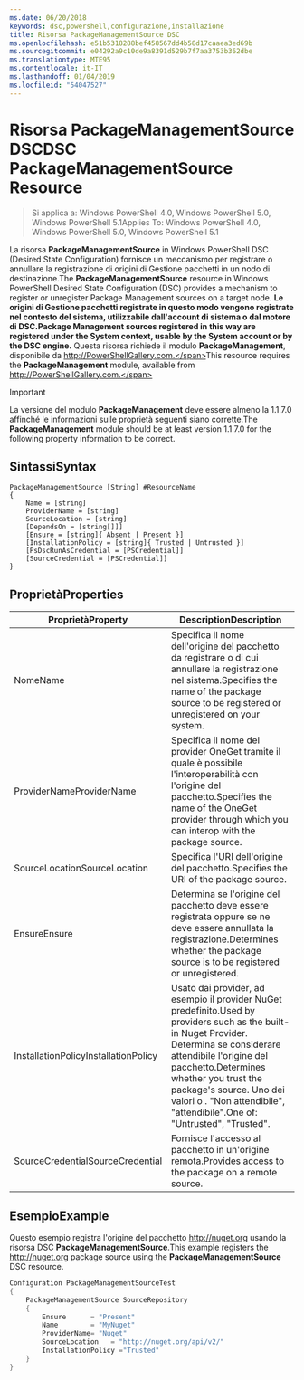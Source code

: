 ```yaml
---
ms.date: 06/20/2018
keywords: dsc,powershell,configurazione,installazione
title: Risorsa PackageManagementSource DSC
ms.openlocfilehash: e51b5318288bef458567dd4b58d17caaea3ed69b
ms.sourcegitcommit: e04292a9c10de9a8391d529b7f7aa3753b362dbe
ms.translationtype: MTE95
ms.contentlocale: it-IT
ms.lasthandoff: 01/04/2019
ms.locfileid: "54047527"
---
```

# <a name="dsc-packagemanagementsource-resource"></a><span data-ttu-id="19fd9-103">Risorsa PackageManagementSource DSC</span><span class="sxs-lookup"><span data-stu-id="19fd9-103">DSC PackageManagementSource Resource</span></span>

> <span data-ttu-id="19fd9-104">Si applica a: Windows PowerShell 4.0, Windows PowerShell 5.0, Windows PowerShell 5.1</span><span class="sxs-lookup"><span data-stu-id="19fd9-104">Applies To: Windows PowerShell 4.0, Windows PowerShell 5.0, Windows PowerShell 5.1</span></span>

<span data-ttu-id="19fd9-105">La risorsa **PackageManagementSource** in Windows PowerShell DSC (Desired State Configuration) fornisce un meccanismo per registrare o annullare la registrazione di origini di Gestione pacchetti in un nodo di destinazione.</span><span class="sxs-lookup"><span data-stu-id="19fd9-105">The **PackageManagementSource** resource in Windows PowerShell Desired State Configuration (DSC) provides a mechanism to register or unregister Package Management sources on a target node.</span></span> <span data-ttu-id="19fd9-106">**Le origini di Gestione pacchetti registrate in questo modo vengono registrate nel contesto del sistema, utilizzabile dall'account di sistema o dal motore di DSC.**</span><span class="sxs-lookup"><span data-stu-id="19fd9-106">**Package Management sources registered in this way are registered under the System context, usable by the System account or by the DSC engine.**</span></span> <span data-ttu-id="19fd9-107">Questa risorsa richiede il modulo **PackageManagement**, disponibile da http://PowerShellGallery.com.</span><span class="sxs-lookup"><span data-stu-id="19fd9-107">This resource requires the **PackageManagement** module, available from http://PowerShellGallery.com.</span></span>

> [!IMPORTANT]
> <span data-ttu-id="19fd9-108">La versione del modulo **PackageManagement** deve essere almeno la 1.1.7.0 affinché le informazioni sulle proprietà seguenti siano corrette.</span><span class="sxs-lookup"><span data-stu-id="19fd9-108">The **PackageManagement** module should be at least version 1.1.7.0 for the following property information to be correct.</span></span>

## <a name="syntax"></a><span data-ttu-id="19fd9-109">Sintassi</span><span class="sxs-lookup"><span data-stu-id="19fd9-109">Syntax</span></span>

```
PackageManagementSource [String] #ResourceName
{
    Name = [string]
    ProviderName = [string]
    SourceLocation = [string]
    [DependsOn = [string[]]]
    [Ensure = [string]{ Absent | Present }]
    [InstallationPolicy = [string]{ Trusted | Untrusted }]
    [PsDscRunAsCredential = [PSCredential]]
    [SourceCredential = [PSCredential]]
}
```

## <a name="properties"></a><span data-ttu-id="19fd9-110">Proprietà</span><span class="sxs-lookup"><span data-stu-id="19fd9-110">Properties</span></span>

|  <span data-ttu-id="19fd9-111">Proprietà</span><span class="sxs-lookup"><span data-stu-id="19fd9-111">Property</span></span>  |  <span data-ttu-id="19fd9-112">Description</span><span class="sxs-lookup"><span data-stu-id="19fd9-112">Description</span></span>   |
|---|---|
| <span data-ttu-id="19fd9-113">Nome</span><span class="sxs-lookup"><span data-stu-id="19fd9-113">Name</span></span>| <span data-ttu-id="19fd9-114">Specifica il nome dell'origine del pacchetto da registrare o di cui annullare la registrazione nel sistema.</span><span class="sxs-lookup"><span data-stu-id="19fd9-114">Specifies the name of the package source to be registered or unregistered on your system.</span></span>|
| <span data-ttu-id="19fd9-115">ProviderName</span><span class="sxs-lookup"><span data-stu-id="19fd9-115">ProviderName</span></span>| <span data-ttu-id="19fd9-116">Specifica il nome del provider OneGet tramite il quale è possibile l'interoperabilità con l'origine del pacchetto.</span><span class="sxs-lookup"><span data-stu-id="19fd9-116">Specifies the name of the OneGet provider through which you can interop with the package source.</span></span>|
| <span data-ttu-id="19fd9-117">SourceLocation</span><span class="sxs-lookup"><span data-stu-id="19fd9-117">SourceLocation</span></span>| <span data-ttu-id="19fd9-118">Specifica l'URI dell'origine del pacchetto.</span><span class="sxs-lookup"><span data-stu-id="19fd9-118">Specifies the URI of the package source.</span></span>|
| <span data-ttu-id="19fd9-119">Ensure</span><span class="sxs-lookup"><span data-stu-id="19fd9-119">Ensure</span></span>| <span data-ttu-id="19fd9-120">Determina se l'origine del pacchetto deve essere registrata oppure se ne deve essere annullata la registrazione.</span><span class="sxs-lookup"><span data-stu-id="19fd9-120">Determines whether the package source is to be registered or unregistered.</span></span>|
| <span data-ttu-id="19fd9-121">InstallationPolicy</span><span class="sxs-lookup"><span data-stu-id="19fd9-121">InstallationPolicy</span></span>| <span data-ttu-id="19fd9-122">Usato dai provider, ad esempio il provider NuGet predefinito.</span><span class="sxs-lookup"><span data-stu-id="19fd9-122">Used by providers such as the built-in Nuget Provider.</span></span> <span data-ttu-id="19fd9-123">Determina se considerare attendibile l'origine del pacchetto.</span><span class="sxs-lookup"><span data-stu-id="19fd9-123">Determines whether you trust the package's source.</span></span> <span data-ttu-id="19fd9-124">Uno dei valori  o . "Non attendibile", "attendibile".</span><span class="sxs-lookup"><span data-stu-id="19fd9-124">One of: "Untrusted", "Trusted".</span></span>|
| <span data-ttu-id="19fd9-125">SourceCredential</span><span class="sxs-lookup"><span data-stu-id="19fd9-125">SourceCredential</span></span>| <span data-ttu-id="19fd9-126">Fornisce l'accesso al pacchetto in un'origine remota.</span><span class="sxs-lookup"><span data-stu-id="19fd9-126">Provides access to the package on a remote source.</span></span>|

## <a name="example"></a><span data-ttu-id="19fd9-127">Esempio</span><span class="sxs-lookup"><span data-stu-id="19fd9-127">Example</span></span>

<span data-ttu-id="19fd9-128">Questo esempio registra l'origine del pacchetto http://nuget.org usando la risorsa DSC **PackageManagementSource**.</span><span class="sxs-lookup"><span data-stu-id="19fd9-128">This example registers the http://nuget.org package source using the **PackageManagementSource** DSC resource.</span></span>

```powershell
Configuration PackageManagementSourceTest
{
    PackageManagementSource SourceRepository
    {
        Ensure      = "Present"
        Name        = "MyNuget"
        ProviderName= "Nuget"
        SourceLocation   = "http://nuget.org/api/v2/"
        InstallationPolicy ="Trusted"
    }
}
```